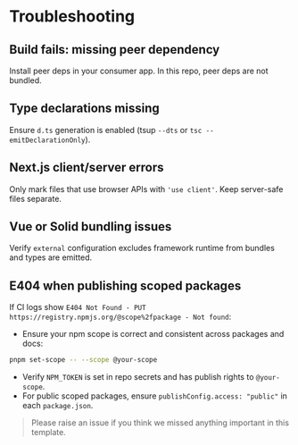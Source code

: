 # Troubleshooting

## Build fails: missing peer dependency

Install peer deps in your consumer app. In this repo, peer deps are not bundled.

## Type declarations missing

Ensure `d.ts` generation is enabled (tsup `--dts` or `tsc --emitDeclarationOnly`).

## Next.js client/server errors

Only mark files that use browser APIs with `'use client'`. Keep server-safe files separate.

## Vue or Solid bundling issues

Verify `external` configuration excludes framework runtime from bundles and types are emitted.

## E404 when publishing scoped packages

If CI logs show `E404 Not Found - PUT https://registry.npmjs.org/@scope%2fpackage - Not found`:

- Ensure your npm scope is correct and consistent across packages and docs:

```bash
pnpm set-scope -- --scope @your-scope
```

- Verify `NPM_TOKEN` is set in repo secrets and has publish rights to `@your-scope`.
- For public scoped packages, ensure `publishConfig.access: "public"` in each `package.json`.

> Please raise an issue if you think we missed anything important in this template.
